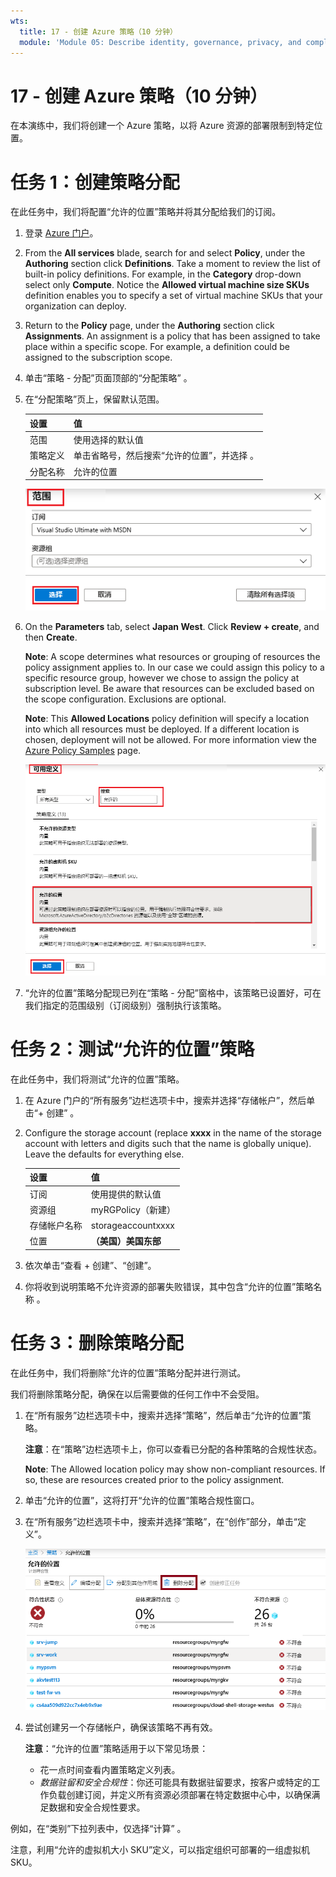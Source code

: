 ```yaml
---
wts:
  title: 17 - 创建 Azure 策略（10 分钟）
  module: 'Module 05: Describe identity, governance, privacy, and compliance features'
---
```

# <a name="17---create-an-azure-policy-10-min"></a>17 - 创建 Azure 策略（10 分钟）

在本演练中，我们将创建一个 Azure 策略，以将 Azure 资源的部署限制到特定位置。

# <a name="task-1-create-a-policy-assignment"></a>任务 1：创建策略分配 

在此任务中，我们将配置“允许的位置”策略并将其分配给我们的订阅。 

1. 登录 [Azure 门户](https://portal.azure.com)。

2. From the <bpt id="p1">**</bpt>All services<ept id="p1">**</ept> blade, search for and select <bpt id="p2">**</bpt>Policy<ept id="p2">**</ept>, under the <bpt id="p3">**</bpt>Authoring<ept id="p3">**</ept> section click <bpt id="p4">**</bpt>Definitions<ept id="p4">**</ept>.  Take a moment to review the list of built-in policy definitions. For example, in the <bpt id="p1">**</bpt>Category<ept id="p1">**</ept> drop-down select only <bpt id="p2">**</bpt>Compute<ept id="p2">**</ept>. Notice the <bpt id="p1">**</bpt>Allowed virtual machine size SKUs<ept id="p1">**</ept> definition enables you to specify a set of virtual machine SKUs that your organization can deploy.

3. Return to the <bpt id="p1">**</bpt>Policy<ept id="p1">**</ept> page, under the <bpt id="p2">**</bpt>Authoring<ept id="p2">**</ept> section click <bpt id="p3">**</bpt>Assignments<ept id="p3">**</ept>. An assignment is a policy that has been assigned to take place within a specific scope. For example, a definition could be assigned to the subscription scope. 

4. 单击“策略 - 分配”页面顶部的“分配策略” 。

5. 在“分配策略”页上，保留默认范围。

      | 设置 | 值 | 
    | --- | --- |
    | 范围| 使用选择的默认值|
    | 策略定义 | 单击省略号，然后搜索“允许的位置”，并选择 。 |
    | 分配名称 | 允许的位置 |
    
    ![此屏幕截图显示了“范围”窗格，其中已填写字段值，并突出显示“选择”按钮。 ](../images/1402.png)
6. On the <bpt id="p1">**</bpt>Parameters<ept id="p1">**</ept> tab, select <bpt id="p2">**</bpt>Japan West<ept id="p2">**</ept>. Click <bpt id="p1">**</bpt>Review + create<ept id="p1">**</ept>, and then <bpt id="p2">**</bpt>Create<ept id="p2">**</ept>.

    <bpt id="p1">**</bpt>Note<ept id="p1">**</ept>: A scope determines what resources or grouping of resources the policy assignment applies to. In our case we could assign this policy to a specific resource group, however we chose to assign the policy at subscription level. Be aware that resources can be excluded based on the scope configuration. Exclusions are optional.

    <bpt id="p1">**</bpt>Note<ept id="p1">**</ept>: This <bpt id="p2">**</bpt>Allowed Locations<ept id="p2">**</ept> policy definition will specify a location into which all resources must be deployed. If a different location is chosen, deployment will not be allowed. For more information view the <bpt id="p1">[</bpt>Azure Policy Samples<ept id="p1">](https://docs.microsoft.com/en-us/azure/governance/policy/samples/index)</ept> page.

   ![此屏幕截图显示了“可用定义”窗格，其中突出显示了各个字段，并且选中了“审核未使用托管磁盘的 VM”选项。](../images/1403.png)

9. “允许的位置”策略分配现已列在“策略 - 分配”窗格中，该策略已设置好，可在我们指定的范围级别（订阅级别）强制执行该策略。

# <a name="task-2-test-allowed-location-policy"></a>任务 2：测试“允许的位置”策略

在此任务中，我们将测试“允许的位置”策略。 

1. 在 Azure 门户的“所有服务”边栏选项卡中，搜索并选择“存储帐户”，然后单击“+ 创建”  。

2. Configure the storage account (replace <bpt id="p1">**</bpt>xxxx<ept id="p1">**</ept> in the name of the storage account with letters and digits such that the name is globally unique). Leave the defaults for everything else. 

    | 设置 | 值 | 
    | --- | --- |
    | 订阅 | 使用提供的默认值 |
    | 资源组 | myRGPolicy（新建） |
    | 存储帐户名称 | storageaccountxxxx |
    | 位置 | **（美国）美国东部** |

3. 依次单击“查看 + 创建”、“创建”。  

4. 你将收到说明策略不允许资源的部署失败错误，其中包含“允许的位置”策略名称 。

# <a name="task-3-delete-the-policy-assignment"></a>任务 3：删除策略分配

在此任务中，我们将删除“允许的位置”策略分配并进行测试。 

我们将删除策略分配，确保在以后需要做的任何工作中不会受阻。

1. 在“所有服务”边栏选项卡中，搜索并选择“策略”，然后单击“允许的位置”策略。

    **注意**：在“策略”边栏选项卡上，你可以查看已分配的各种策略的合规性状态。

    <bpt id="p1">**</bpt>Note<ept id="p1">**</ept>: The Allowed location policy may show non-compliant resources. If so, these are resources created prior to the policy assignment.
 
2. 单击“允许的位置”，这将打开“允许的位置”策略合规性窗口。

3. 在“所有服务”边栏选项卡中，搜索并选择“策略”，在“创作”部分，单击“定义”。

   ![“删除分配”菜单项的屏幕截图。](../images/1407.png)

4. 尝试创建另一个存储帐户，确保该策略不再有效。

    **注意**：“允许的位置”策略适用于以下常见场景： 
    - 花一点时间查看内置策略定义列表。 
    - *数据驻留和安全合规性*：你还可能具有数据驻留要求，按客户或特定的工作负载创建订阅，并定义所有资源必须部署在特定数据中心中，以确保满足数据和安全合规性要求。

例如，在“类别”下拉列表中，仅选择“计算” 。

注意，利用“允许的虚拟机大小 SKU”定义，可以指定组织可部署的一组虚拟机 SKU。
